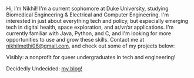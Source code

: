 Hi, I’m Nikhil! I'm a current sophomore at Duke University, studying Biomedical Engineering & Electrical and Computer Engineering. I'm interested in just about everything tech and policy, but especially emerging tech in digital health, space exploration, and ar/vr/xr applications. I'm currently familiar with Java, Python, and C, and I'm looking for more opportunities to use and grow these skills. Contact me at nikhilmethi06@gmail.com, and check out some of my projects below:

Visibly: a nonprofit for queer undergraduates in tech and engineering!

Decidedly Undecided: [my blog!](nikhilmethi.beehiiv.com)
